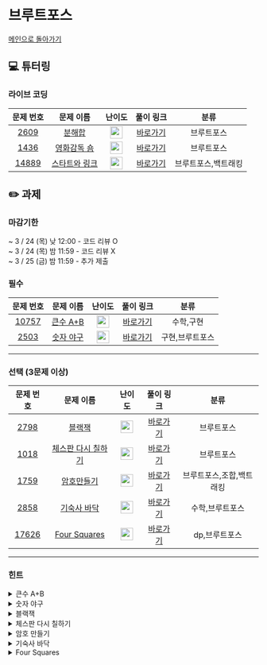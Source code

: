 # 브루트포스 

[메인으로 돌아가기](https://github.com/Altu-Bitu-2/Notice)

## 💻 튜터링

### 라이브 코딩

|문제 번호|문제 이름|난이도|풀이 링크|분류|
| :-----: | :-----: | :-----: | :-----: | :-----: |
|<a href="https://www.acmicpc.net/problem/2231" target="_blank">2609</a>|<a href="https://www.acmicpc.net/problem/2231" target="_blank">분해합</a>|<img height="25px" width="25px" src="https://static.solved.ac/tier_small/4.svg"/>|[바로가기](https://github.com/Altu-Bitu-2/Notice/blob/main/03%EC%9B%94%2015%EC%9D%BC%20-%20%EC%A0%95%EC%88%98%EB%A1%A0/%EB%9D%BC%EC%9D%B4%EB%B8%8C%EC%BD%94%EB%94%A9/2231.cpp)| 브루트포스|
|<a href="https://www.acmicpc.net/problem/1436" target="_blank">1436</a>|<a href="https://www.acmicpc.net/problem/1436" target="_blank">영화감독 숌</a>|<img height="25px" width="25px" src="https://static.solved.ac/tier_small/8.svg"/>|[바로가기](https://github.com/Altu-Bitu-2/Notice/blob/main/03%EC%9B%94%2015%EC%9D%BC%20-%20%EC%A0%95%EC%88%98%EB%A1%A0/%EB%9D%BC%EC%9D%B4%EB%B8%8C%EC%BD%94%EB%94%A9/1436.cpp)|브루트포스|
|<a href="https://www.acmicpc.net/problem/14889" target="_blank">14889</a>|<a href="https://www.acmicpc.net/problem/14889" target="_blank">스타트와 링크</a>|<img height="25px" width="25px" src="https://static.solved.ac/tier_small/9.svg"/>|[바로가기](https://github.com/Altu-Bitu-2/Notice/blob/main/03%EC%9B%94%2015%EC%9D%BC%20-%20%EC%A0%95%EC%88%98%EB%A1%A0/%EB%9D%BC%EC%9D%B4%EB%B8%8C%EC%BD%94%EB%94%A9/14889.cpp)|브루트포스,백트래킹|

## ✏️ 과제
### 마감기한
~ 3 / 24 (목) 낮 12:00 - 코드 리뷰 O </br>
~ 3 / 24 (목) 밤 11:59 - 코드 리뷰 X </br>
~ 3 / 25 (금) 밤 11:59 - 추가 제출 </br>

### 필수

|문제 번호|문제 이름|난이도|풀이 링크|분류|
| :-----: | :-----: | :-----: | :-----: | :-----: |
|<a href="https://www.acmicpc.net/problem/10757" target="_blank">10757</a>|<a href="https://www.acmicpc.net/problem/10757" target="_blank">큰수 A+B</a>|<img height="25px" width="25px" src="https://static.solved.ac/tier_small/1.svg"/>|[바로가기]()|수학,구현|
|<a href="https://www.acmicpc.net/problem/2503" target="_blank">2503</a>|<a href="https://www.acmicpc.net/problem/2503" target="_blank">숫자 야구</a>|<img height="25px" width="25px" src="https://static.solved.ac/tier_small/7.svg"/>|[바로가기]()|구현,브루트포스|

---

### 선택 (3문제 이상)

|문제 번호|문제 이름|난이도|풀이 링크|분류|
| :-----: | :-----: | :-----: | :-----: | :-----: |
|<a href="https://www.acmicpc.net/problem/2798" target="_blank">2798</a>|<a href="https://www.acmicpc.net/problem/2798" target="_blank">블랙잭</a>|<img height="25px" width="25px" src="https://static.solved.ac/tier_small/4.svg"/>|[바로가기]()|브루트포스|
|<a href="https://www.acmicpc.net/problem/1018" target="_blank">1018</a>|<a href="https://www.acmicpc.net/problem/1018" target="_blank">체스판 다시 칠하기</a>|<img height="25px" width="25px" src="https://static.solved.ac/tier_small/6.svg"/>|[바로가기]()|브루트포스|
|<a href="https://www.acmicpc.net/problem/1759" target="_blank">1759</a>|<a href="https://www.acmicpc.net/problem/1759" target="_blank">암호만들기</a>|<img height="25px" width="25px" src="https://static.solved.ac/tier_small/11.svg"/>|[바로가기]()|브루트포스,조합,백트래킹|
|<a href="https://www.acmicpc.net/problem/2858" target="_blank">2858</a>|<a href="https://www.acmicpc.net/problem/2858" target="_blank">기숙사 바닥</a>|<img height="25px" width="25px" src="https://static.solved.ac/tier_small/4.svg"/>|[바로가기]()|수학,브루트포스|
|<a href="https://www.acmicpc.net/problem/17626" target="_blank">17626</a>|<a href="https://www.acmicpc.net/problem/17626" target="_blank">Four Squares</a>|<img height="25px" width="25px" src="https://static.solved.ac/tier_small/7.svg"/>|[바로가기]()|dp,브루트포스|


---

### 힌트



<details>
<summary>큰수 A+B</summary>
<div markdown="1">
&nbsp;&nbsp;&nbsp;&nbsp;

</div>
</details>

<details>
<summary>숫자 야구</summary>
<div markdown="1">
&nbsp;&nbsp;&nbsp;&nbsp;

</div>
</details>

<details>
<summary>블랙잭</summary>
<div markdown="1">
&nbsp;&nbsp;&nbsp;&nbsp;

</div>
</details>

<details>
<summary>체스판 다시 칠하기</summary>
<div markdown="1">
&nbsp;&nbsp;&nbsp;&nbsp;

</div>
</details>

<details>
<summary>암호 만들기</summary>
<div markdown="1">
&nbsp;&nbsp;&nbsp;&nbsp;

</div>
</details>

<details>
<summary>기숙사 바닥</summary>
<div markdown="1">
&nbsp;&nbsp;&nbsp;&nbsp;

</div>
</details>

<details>
<summary>Four Squares</summary>
<div markdown="1">
&nbsp;&nbsp;&nbsp;&nbsp;

</div>
</details>


